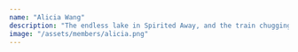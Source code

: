 ```yaml
---
name: "Alicia Wang"
description: "The endless lake in Spirited Away, and the train chugging through—"
image: "/assets/members/alicia.png"
---
```

